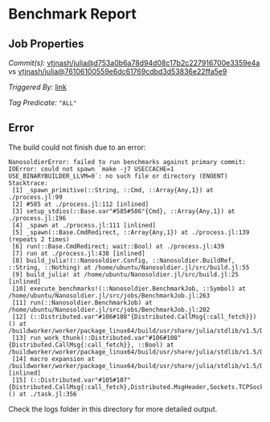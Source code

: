 # Benchmark Report

## Job Properties

*Commit(s):* [vtjnash/julia@d753a0b6a78d94d08c17b2c227916700e3359e4a](https://github.com/vtjnash/julia/commit/d753a0b6a78d94d08c17b2c227916700e3359e4a) vs [vtjnash/julia@76106100559e6dc61769cdbd3d53836e22ffa5e9](https://github.com/vtjnash/julia/commit/76106100559e6dc61769cdbd3d53836e22ffa5e9)

*Triggered By:* [link](https://github.com/vtjnash/julia/commit/d753a0b6a78d94d08c17b2c227916700e3359e4a#commitcomment-47439177)

*Tag Predicate:* `"ALL"`

## Error

The build could not finish due to an error:

```
NanosoldierError: failed to run benchmarks against primary commit: IOError: could not spawn `make -j7 USECCACHE=1 USE_BINARYBUILDER_LLVM=0`: no such file or directory (ENOENT)
Stacktrace:
 [1] _spawn_primitive(::String, ::Cmd, ::Array{Any,1}) at ./process.jl:99
 [2] #585 at ./process.jl:112 [inlined]
 [3] setup_stdios(::Base.var"#585#586"{Cmd}, ::Array{Any,1}) at ./process.jl:196
 [4] _spawn at ./process.jl:111 [inlined]
 [5] _spawn(::Base.CmdRedirect, ::Array{Any,1}) at ./process.jl:139 (repeats 2 times)
 [6] run(::Base.CmdRedirect; wait::Bool) at ./process.jl:439
 [7] run at ./process.jl:438 [inlined]
 [8] build_julia!(::Nanosoldier.Config, ::Nanosoldier.BuildRef, ::String, ::Nothing) at /home/ubuntu/Nanosoldier.jl/src/build.jl:55
 [9] build_julia! at /home/ubuntu/Nanosoldier.jl/src/build.jl:25 [inlined]
 [10] execute_benchmarks!(::Nanosoldier.BenchmarkJob, ::Symbol) at /home/ubuntu/Nanosoldier.jl/src/jobs/BenchmarkJob.jl:263
 [11] run(::Nanosoldier.BenchmarkJob) at /home/ubuntu/Nanosoldier.jl/src/jobs/BenchmarkJob.jl:202
 [12] (::Distributed.var"#106#108"{Distributed.CallMsg{:call_fetch}})() at /buildworker/worker/package_linux64/build/usr/share/julia/stdlib/v1.5/Distributed/src/process_messages.jl:294
 [13] run_work_thunk(::Distributed.var"#106#108"{Distributed.CallMsg{:call_fetch}}, ::Bool) at /buildworker/worker/package_linux64/build/usr/share/julia/stdlib/v1.5/Distributed/src/process_messages.jl:79
 [14] macro expansion at /buildworker/worker/package_linux64/build/usr/share/julia/stdlib/v1.5/Distributed/src/process_messages.jl:294 [inlined]
 [15] (::Distributed.var"#105#107"{Distributed.CallMsg{:call_fetch},Distributed.MsgHeader,Sockets.TCPSocket})() at ./task.jl:356
```

Check the logs folder in this directory for more detailed output.

